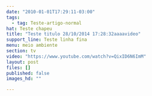 ```yaml
---
date: "2010-01-01T17:29:11-03:00"
tags:
  - tag: Teste-artigo-normal
hat: Teste chapeu
title: "Teste titulo 28/10/2014 17:28:32aaaavideo"
support_line: Teste linha fina
menu: meio ambiente
section: tv
video: "https://www.youtube.com/watch?v=QixID6N6ImM"
layout: post
files: []
published: false
images_hd: ""

---
```

